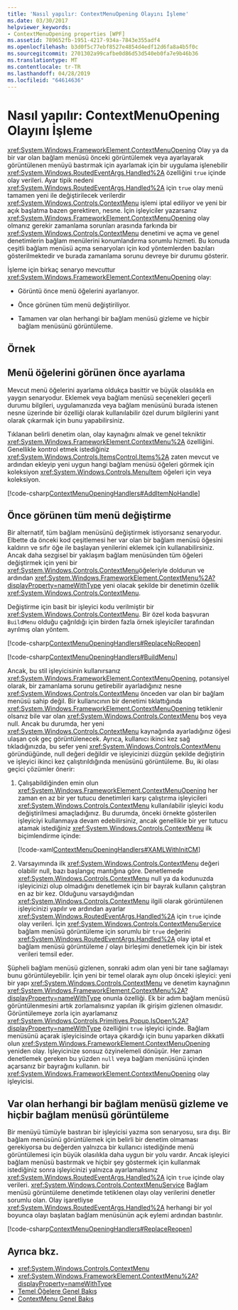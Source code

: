 ```yaml
---
title: 'Nasıl yapılır: ContextMenuOpening Olayını İşleme'
ms.date: 03/30/2017
helpviewer_keywords:
- ContextMenuOpening properties [WPF]
ms.assetid: 789652fb-1951-4217-934a-7843e355adf4
ms.openlocfilehash: b3d0f5c77ebf8527e4854d4edf12d6fa8a4b5f0c
ms.sourcegitcommit: 2701302a99cafbe0d86d53d540eb0fa7e9b46b36
ms.translationtype: MT
ms.contentlocale: tr-TR
ms.lasthandoff: 04/28/2019
ms.locfileid: "64614636"
---
```

# <a name="how-to-handle-the-contextmenuopening-event"></a>Nasıl yapılır: ContextMenuOpening Olayını İşleme
<xref:System.Windows.FrameworkElement.ContextMenuOpening> Olay ya da bir var olan bağlam menüsü önceki görüntülemek veya ayarlayarak görüntülenen menüyü bastırmak için ayarlamak için bir uygulama işlenebilir <xref:System.Windows.RoutedEventArgs.Handled%2A> özelliğini `true` içinde olay verileri. Ayar tipik nedeni <xref:System.Windows.RoutedEventArgs.Handled%2A> için `true` olay menü tamamen yeni ile değiştirilecek verilerdir <xref:System.Windows.Controls.ContextMenu> işlemi iptal ediliyor ve yeni bir açık başlatma bazen gerektiren, nesne. İçin işleyiciler yazarsanız <xref:System.Windows.FrameworkElement.ContextMenuOpening> olay olmanız gerekir zamanlama sorunları arasında farkında bir <xref:System.Windows.Controls.ContextMenu> denetimi ve açma ve genel denetimlerin bağlam menülerini konumlandırma sorumlu hizmeti. Bu konuda çeşitli bağlam menüsü açma senaryoları için kod yöntemlerden bazıları gösterilmektedir ve burada zamanlama sorunu devreye bir durumu gösterir.  
  
 İşleme için birkaç senaryo mevcuttur <xref:System.Windows.FrameworkElement.ContextMenuOpening> olay:  
  
- Görüntü önce menü öğelerini ayarlanıyor.  
  
- Önce görünen tüm menü değiştiriliyor.  
  
- Tamamen var olan herhangi bir bağlam menüsü gizleme ve hiçbir bağlam menüsünü görüntüleme.  
  
## <a name="example"></a>Örnek  
  
## <a name="adjusting-the-menu-items-before-display"></a>Menü öğelerini görünen önce ayarlama  
 Mevcut menü öğelerini ayarlama oldukça basittir ve büyük olasılıkla en yaygın senaryodur. Eklemek veya bağlam menüsü seçenekleri geçerli durumu bilgileri, uygulamanızda veya bağlam menüsünü burada istenen nesne üzerinde bir özelliği olarak kullanılabilir özel durum bilgilerini yanıt olarak çıkarmak için bunu yapabilirsiniz.  
  
 Tıklanan belirli denetim olan, olay kaynağını almak ve genel tekniktir <xref:System.Windows.FrameworkElement.ContextMenu%2A> özelliğini. Genellikle kontrol etmek istediğiniz <xref:System.Windows.Controls.ItemsControl.Items%2A> zaten mevcut ve ardından ekleyip yeni uygun hangi bağlam menüsü öğeleri görmek için koleksiyon <xref:System.Windows.Controls.MenuItem> öğeleri için veya koleksiyon.  
  
 [!code-csharp[ContextMenuOpeningHandlers#AddItemNoHandle](~/samples/snippets/csharp/VS_Snippets_Wpf/ContextMenuOpeningHandlers/CSharp/Pane1.xaml.cs#additemnohandle)]  
  
## <a name="replacing-the-entire-menu-before-display"></a>Önce görünen tüm menü değiştirme  
 Bir alternatif, tüm bağlam menüsünü değiştirmek istiyorsanız senaryodur. Elbette da önceki kod çeşitlemesi her var olan bir bağlam menüsü öğesini kaldırın ve sıfır öğe ile başlayan yenilerini eklemek için kullanabilirsiniz. Ancak daha sezgisel bir yaklaşım bağlam menüsünden tüm öğeleri değiştirmek için yeni bir <xref:System.Windows.Controls.ContextMenu>öğeleriyle doldurun ve ardından <xref:System.Windows.FrameworkElement.ContextMenu%2A?displayProperty=nameWithType> yeni olacak şekilde bir denetimin özellik <xref:System.Windows.Controls.ContextMenu>.  
  
 Değiştirme için basit bir işleyici kodu verilmiştir bir <xref:System.Windows.Controls.ContextMenu>. Bir özel koda başvuran `BuildMenu` olduğu çağrıldığı için birden fazla örnek işleyiciler tarafından ayrılmış olan yöntem.  
  
 [!code-csharp[ContextMenuOpeningHandlers#ReplaceNoReopen](~/samples/snippets/csharp/VS_Snippets_Wpf/ContextMenuOpeningHandlers/CSharp/Pane1.xaml.cs#replacenoreopen)]  
  
 [!code-csharp[ContextMenuOpeningHandlers#BuildMenu](~/samples/snippets/csharp/VS_Snippets_Wpf/ContextMenuOpeningHandlers/CSharp/Pane1.xaml.cs#buildmenu)]  
  
 Ancak, bu stil işleyicisinin kullanırsanız <xref:System.Windows.FrameworkElement.ContextMenuOpening>, potansiyel olarak, bir zamanlama sorunu getirebilir ayarladığınız nesne <xref:System.Windows.Controls.ContextMenu> önceden var olan bir bağlam menüsü sahip değil. Bir kullanıcının bir denetimi tıklattığında <xref:System.Windows.FrameworkElement.ContextMenuOpening> tetiklenir olsanız bile var olan <xref:System.Windows.Controls.ContextMenu> boş veya null. Ancak bu durumda, her yeni <xref:System.Windows.Controls.ContextMenu> kaynağında ayarladığınız öğesi ulaşan çok geç görüntülenecek. Ayrıca, kullanıcı ikinci kez sağ tıkladığınızda, bu sefer yeni <xref:System.Windows.Controls.ContextMenu> göründüğünde, null değeri değildir ve işleyicinizi düzgün şekilde değiştirin ve işleyici ikinci kez çalıştırıldığında menüsünü görüntüleme. Bu, iki olası geçici çözümler önerir:  
  
1. Çalışabildiğinden emin olun <xref:System.Windows.FrameworkElement.ContextMenuOpening> her zaman en az bir yer tutucu denetimleri karşı çalıştırma işleyicileri <xref:System.Windows.Controls.ContextMenu> kullanılabilir işleyici kodu değiştirilmesi amaçladığınız. Bu durumda, önceki örnekte gösterilen işleyiciyi kullanmaya devam edebilirsiniz, ancak genellikle bir yer tutucu atamak istediğiniz <xref:System.Windows.Controls.ContextMenu> ilk biçimlendirme içinde:  
  
     [!code-xaml[ContextMenuOpeningHandlers#XAMLWithInitCM](~/samples/snippets/csharp/VS_Snippets_Wpf/ContextMenuOpeningHandlers/CSharp/Pane1.xaml#xamlwithinitcm)]  
  
2. Varsayımında ilk <xref:System.Windows.Controls.ContextMenu> değeri olabilir null, bazı başlangıç mantığına göre. Denetlemede <xref:System.Windows.Controls.ContextMenu> null ya da kodunuzda işleyicinizi olup olmadığını denetlemek için bir bayrak kullanın çalıştıran en az bir kez. Olduğunu varsaydığından <xref:System.Windows.Controls.ContextMenu> ilgili olarak görüntülenen işleyicinizi yapılır ve ardından ayarlar <xref:System.Windows.RoutedEventArgs.Handled%2A> için `true` içinde olay verileri. İçin <xref:System.Windows.Controls.ContextMenuService> bağlam menüsü görüntüleme için sorumlu bir `true` değerini <xref:System.Windows.RoutedEventArgs.Handled%2A> olay iptal et bağlam menüsü görüntüleme / olayı birleşimi denetlemek için bir istek verileri temsil eder.  
  
 Şüpheli bağlam menüsü gizlenen, sonraki adım olan yeni bir tane sağlamayı bunu görüntüleyebilir. İçin yeni bir temel olarak aynı olup önceki işleyici: yeni bir yapı <xref:System.Windows.Controls.ContextMenu> ve denetim kaynağının <xref:System.Windows.FrameworkElement.ContextMenu%2A?displayProperty=nameWithType> onunla özelliği. Ek bir adım bağlam menüsü görüntülenmesini artık zorlamalısınız yapılan ilk girişim gizlenen olmasıdır. Görüntülemeye zorla için ayarlamanız <xref:System.Windows.Controls.Primitives.Popup.IsOpen%2A?displayProperty=nameWithType> özelliğini `true` işleyici içinde. Bağlam menüsünü açarak işleyicisinde ortaya çıkardığı için bunu yaparken dikkatli olun <xref:System.Windows.FrameworkElement.ContextMenuOpening> yeniden olay. İşleyicinize sonsuz özyinelemeli dönüşür. Her zaman denetlemek gereken bu yüzden `null` veya bağlam menüsünü içinden açarsanız bir bayrağını kullanın. bir <xref:System.Windows.FrameworkElement.ContextMenuOpening> olay işleyicisi.  
  
## <a name="suppressing-any-existing-context-menu-and-displaying-no-context-menu"></a>Var olan herhangi bir bağlam menüsü gizleme ve hiçbir bağlam menüsü görüntüleme  
 Bir menüyü tümüyle bastıran bir işleyicisi yazma son senaryosu, sıra dışı. Bir bağlam menüsünü görüntülemek için belirli bir denetim olmaması gerekiyorsa bu değerden yalnızca bir kullanıcı istediğinde menü görüntülemesi için büyük olasılıkla daha uygun bir yolu vardır. Ancak işleyici bağlam menüsü bastırmak ve hiçbir şey göstermek için kullanmak istediğiniz sonra işleyicinizi yalnızca ayarlamalısınız <xref:System.Windows.RoutedEventArgs.Handled%2A> için `true` içinde olay verileri. <xref:System.Windows.Controls.ContextMenuService> Bağlam menüsü görüntüleme denetimde tetiklenen olayı olay verilerini denetler sorumlu olan. Olay işaretliyse <xref:System.Windows.RoutedEventArgs.Handled%2A> herhangi bir yol boyunca olayı başlatan bağlam menüsünün açık eylemi ardından bastırılır.  
  
 [!code-csharp[ContextMenuOpeningHandlers#ReplaceReopen](~/samples/snippets/csharp/VS_Snippets_Wpf/ContextMenuOpeningHandlers/CSharp/Pane1.xaml.cs#replacereopen)]  
  
## <a name="see-also"></a>Ayrıca bkz.

- <xref:System.Windows.Controls.ContextMenu>
- <xref:System.Windows.FrameworkElement.ContextMenu%2A?displayProperty=nameWithType>
- [Temel Öğelere Genel Bakış](base-elements-overview.md)
- [ContextMenu Genel Bakış](../controls/contextmenu-overview.md)
